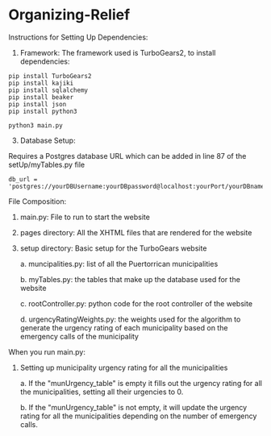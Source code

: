 # Organizing-Relief

Instructions for Setting Up Dependencies:

1. Framework: The framework used is TurboGears2, to install dependencies:

```
pip install TurboGears2
pip install kajiki
pip install sqlalchemy
pip install beaker
pip install json
pip install python3

python3 main.py

```

3. Database Setup:

Requires a Postgres database URL which can be added in line 87 of the setUp/myTables.py file

```
db_url = 'postgres://yourDBUsername:yourDBpassword@localhost:yourPort/yourDBname'
```

File Composition:

1. main.py: File to run to start the website
2. pages directory: All the XHTML files that are rendered for the website
3. setup directory: Basic setup for the TurboGears website

   a. muncipalities.py: list of all the Puertorrican municipalities

   b. myTables.py: the tables that make up the database used for the website

   c. rootController.py: python code for the root controller of the website

   d. urgencyRatingWeights.py: the weights used for the algorithm to generate the urgency rating of each municipality based on the emergency calls of the municipality

When you run main.py: 

1. Setting up municipality urgency rating for all the municipalities

   a. If the "munUrgency_table" is empty it fills out the urgency rating for all the municipalities, setting all their urgencies to 0.

   b. If the "munUrgency_table" is not empty, it will update the urgency rating for all the municipalities depending on the number of emergency calls. 
